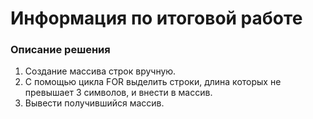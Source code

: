 # Информация по итоговой работе

### Описание решения

1. Создание массива строк вручную.
2. С помощью цикла FOR выделить строки, длина которых не превышает 3 символов, и внести в массив.
3. Вывести получившийся массив.